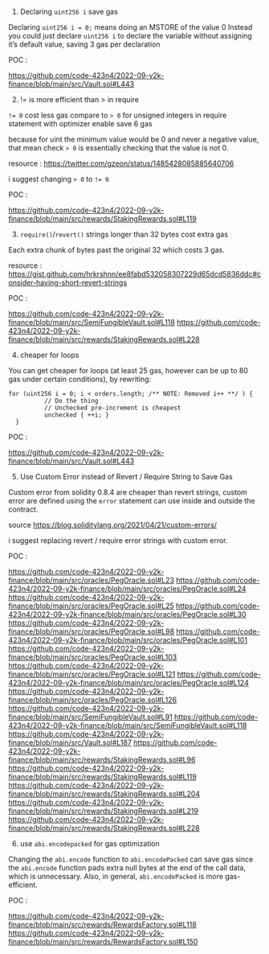 1.  Declaring `uint256 i` save gas 

Declaring `uint256 i = 0;` means doing an MSTORE of the value 0 Instead you could just declare `uint256 i` to declare the variable without assigning it’s default value, saving 3 gas per declaration

POC :

https://github.com/code-423n4/2022-09-y2k-finance/blob/main/src/Vault.sol#L443

2. != is more efficient than > in require 

`!= 0` cost less gas compare to `> 0` for unsigned integers in require statement with optimizer enable save 6 gas

because for uint the minimum value would be 0 and never a negative value, that mean check `> 0` is essentially checking that the value is not 0.

resource : https://twitter.com/gzeon/status/1485428085885640706

i suggest changing `> 0` to `!= 0` 

POC :

https://github.com/code-423n4/2022-09-y2k-finance/blob/main/src/rewards/StakingRewards.sol#L119

3.  `require()`/`revert()` strings longer than 32 bytes cost extra gas

Each extra chunk of bytes past the original 32 which costs 3 gas.

resource : https://gist.github.com/hrkrshnn/ee8fabd532058307229d65dcd5836ddc#consider-having-short-revert-strings

POC :

https://github.com/code-423n4/2022-09-y2k-finance/blob/main/src/SemiFungibleVault.sol#L118
https://github.com/code-423n4/2022-09-y2k-finance/blob/main/src/rewards/StakingRewards.sol#L228

4. cheaper for loops

You can get cheaper for loops (at least 25 gas, however can be up to 80 gas under certain conditions), by rewriting:

```
for (uint256 i = 0; i < orders.length; /** NOTE: Removed i++ **/ ) {
          // Do the thing
          // Unchecked pre-increment is cheapest
          unchecked { ++i; }
  }     
```

POC :

https://github.com/code-423n4/2022-09-y2k-finance/blob/main/src/Vault.sol#L443

5. Use Custom Error instead of Revert / Require String to Save Gas

Custom error from solidity 0.8.4 are cheaper than revert strings, custom error are defined using the `error` statement can use inside and outside the contract.

source https://blog.soliditylang.org/2021/04/21/custom-errors/

i suggest replacing revert / require error strings with custom error.

POC :

https://github.com/code-423n4/2022-09-y2k-finance/blob/main/src/oracles/PegOracle.sol#L23
https://github.com/code-423n4/2022-09-y2k-finance/blob/main/src/oracles/PegOracle.sol#L24
https://github.com/code-423n4/2022-09-y2k-finance/blob/main/src/oracles/PegOracle.sol#L25
https://github.com/code-423n4/2022-09-y2k-finance/blob/main/src/oracles/PegOracle.sol#L30
https://github.com/code-423n4/2022-09-y2k-finance/blob/main/src/oracles/PegOracle.sol#L98
https://github.com/code-423n4/2022-09-y2k-finance/blob/main/src/oracles/PegOracle.sol#L101
https://github.com/code-423n4/2022-09-y2k-finance/blob/main/src/oracles/PegOracle.sol#L103
https://github.com/code-423n4/2022-09-y2k-finance/blob/main/src/oracles/PegOracle.sol#L121
https://github.com/code-423n4/2022-09-y2k-finance/blob/main/src/oracles/PegOracle.sol#L124
https://github.com/code-423n4/2022-09-y2k-finance/blob/main/src/oracles/PegOracle.sol#L126
https://github.com/code-423n4/2022-09-y2k-finance/blob/main/src/SemiFungibleVault.sol#L91
https://github.com/code-423n4/2022-09-y2k-finance/blob/main/src/SemiFungibleVault.sol#L118
https://github.com/code-423n4/2022-09-y2k-finance/blob/main/src/Vault.sol#L187
https://github.com/code-423n4/2022-09-y2k-finance/blob/main/src/rewards/StakingRewards.sol#L96
https://github.com/code-423n4/2022-09-y2k-finance/blob/main/src/rewards/StakingRewards.sol#L119
https://github.com/code-423n4/2022-09-y2k-finance/blob/main/src/rewards/StakingRewards.sol#L204
https://github.com/code-423n4/2022-09-y2k-finance/blob/main/src/rewards/StakingRewards.sol#L219
https://github.com/code-423n4/2022-09-y2k-finance/blob/main/src/rewards/StakingRewards.sol#L228


6. use `abi.encodepacked` for gas optimization

Changing the `abi.encode` function to `abi.encodePacked` can save gas since the `abi.encode` function pads extra null bytes at the end of the call data, which is unnecessary. Also, in general, `abi.encodePacked` is more gas-efficient.

POC :

https://github.com/code-423n4/2022-09-y2k-finance/blob/main/src/rewards/RewardsFactory.sol#L118
https://github.com/code-423n4/2022-09-y2k-finance/blob/main/src/rewards/RewardsFactory.sol#L150	